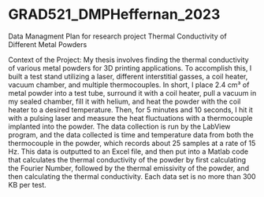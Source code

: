 # GRAD521_DMPHeffernan_2023

Data Managment Plan for research project Thermal Conductivity of Different Metal Powders

Context of the Project:
My thesis involves finding the thermal conductivity of various metal powders for 3D printing applications. To accomplish this, I built a test stand utilizing a laser, different interstitial gasses, a coil heater, vacuum chamber, and multiple thermocouples. In short, I place 2.4 cm³ of metal powder into a test tube, surround it with a coil heater, pull a vacuum in my sealed chamber, fill it with helium, and heat the powder with the coil heater to a desired temperature. Then, for 5 minutes and 10 seconds, I hit it with a pulsing laser and measure the heat fluctuations with a thermocouple implanted into the powder. The data collection is run by the LabView program, and the data collected is time and temperature data from both the thermocouple in the powder, which records about 25 samples at a rate of 15 Hz. This data is outputted to an Excel file, and then put into a Matlab code that calculates the thermal conductivity of the powder by first calculating the Fourier Number, followed by the thermal emissivity of the powder, and then calculating the thermal conductivity. Each data set is no more than 300 KB per test.




